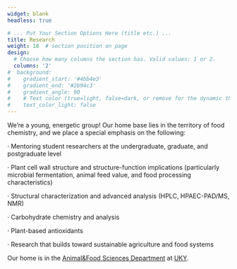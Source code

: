 ```yaml
---
widget: blank
headless: true

# ... Put Your Section Options Here (title etc.) ...
title: Research
weight: 18  # section position on page
design:
  # Choose how many columns the section has. Valid values: 1 or 2.
  columns: '2'
#  background:
#    gradient_start: '#4bb4e3'
#    gradient_end: '#2b94c3'
#    gradient_angle: 90
#    # Text color (true=light, false=dark, or remove for the dynamic theme color).
#    text_color_light: false
---
```


We’re a young, energetic group! Our home base lies in the territory of food chemistry, and we place a special emphasis on the following:

· Mentoring student researchers at the undergraduate, graduate, and postgraduate level

· Plant cell wall structure and structure-function implications (particularly microbial fermentation, animal feed value, and food processing characteristics)

· Structural characterization and advanced analysis (HPLC, HPAEC-PAD/MS, NMR)

· Carbohydrate chemistry and analysis

· Plant-based antioxidants

· Research that builds toward sustainable agriculture and food systems

Our home is in the [Animal&Food Sciences Department](http://afs.ca.uky.edu/) at [UKY](https://www.uky.edu/).